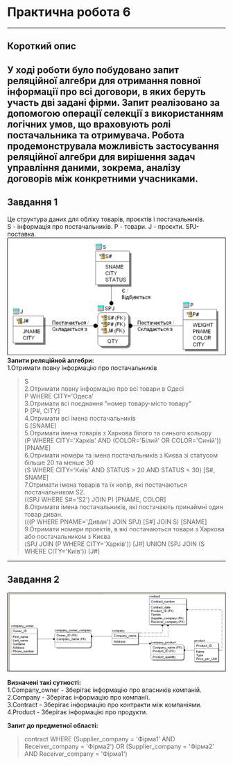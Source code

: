 # Практична робота 6
---
Короткий опис
---
У ході роботи було побудовано запит реляційної алгебри для отримання повної інформації про всі договори, в яких беруть участь дві задані фірми. Запит реалізовано за допомогою операції селекції з використанням логічних умов, що враховують ролі постачальника та отримувача. Робота продемонструвала можливість застосування реляційної алгебри для вирішення задач управління даними, зокрема, аналізу договорів між конкретними учасниками.
---
**Завдання 1**<br>
---
Це структура даних для обліку товарів, проєктів і постачальників.<br>
 S - інформація про постачальників.
 P - товари.
 J - проєкти.
 SPJ- поставка.
![ ER- діаграма”](1.png)<br>
**Запити реляційной алгебри:**<br>
1.Отримати повну інформацію про постачальників<br>
> S<br>
2.Отримати повну інформацію про всі товари в Одесі<br>
> P WHERE CITY='Одеса'<br>
3.Отримати всі поєднання "номер товару-місто товару"<br>
> P [P#, CITY]<br>
4.Отримати всі імена постачальників <br>
> S [SNAME]<br>
5.Отримати імена товарів з Харкова білого та синього кольору<br>
> (P WHERE CITY='Харків' AND (COLOR='Білий' OR COLOR='Синій')) [PNAME]<br>
6.Отримати номери та імена постачальників з Києва зі статусом більше 20 та менше 30 <br>
> (S WHERE CITY='Київ' AND STATUS > 20 AND STATUS < 30) [S#, SNAME]<br>
7.Отримати імена товарів та їх колір, які постачаються постачальником S2.<br>
> ((SPJ WHERE S#='S2') JOIN P) [PNAME, COLOR]<br>
8.Отримати імена постачальників, які постачають принаймні один товар диван.<br>
> (((P WHERE PNAME='Диван') JOIN SPJ) [S#] JOIN S) [SNAME]<br>
9.Отримати номери проектів, в які постачаються товари з Харкова або постачальником з Києва<br>
> (SPJ JOIN (P WHERE CITY='Харків')) [J#] UNION (SPJ JOIN (S WHERE CITY='Київ')) [J#]<br>
---
**Завдання 2**<br>
---
![ Фізична модель](2.png)<br>

**Визначені такі сутності:**<br>
1.Company_owner - Зберігає інформацію про власників компаній.<br>
2.Company - Зберігає інформацію про компанії.<br>
3.Contract - Зберігає інформацію про контракти між компаніями.<br>
4.Product - Зберігає інформацію про продукти.<br>

**Запит до предметної області:**<br>
> contract WHERE (Supplier_company = 'Фірма1' AND Receiver_company = 'Фірма2') OR (Supplier_company = 'Фірма2' AND Receiver_company = 'Фірма1')

